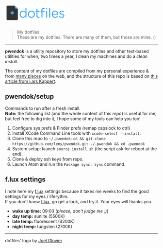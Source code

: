 # <img src="dotfiles-logo.png" alt="dotfiles logo" width="200">

> My dotfiles  
> These are my dotfiles. There are many of them, but those are mine. :)

* * *

**pwendok** is a utility repository to store my dotfiles and other text-based utilities for when, two times a year, I clean my machines and do a *clean install*.

The content of my dotfiles are compiled from my personal experience & from [many places](https://github.com/webpro/awesome-dotfiles) on the web, and the structure of this repo is based on [this article from Lars Kappert](https://medium.com/@webprolific/getting-started-with-dotfiles-43c3602fd789).

## pwendok/setup

Commands to run after a fresh install.  
**Note:** the following list (and the whole content of this *repo*) is useful for me, but feel free to dig into it, I hope some of my tools can help you too!

1. Configure sys prefs & Finder prefs (remap capslock to ctrl)
2. Install XCode Command Line tools with `xcode-select --install`.
3. Clone this repo to `~/.pwendok`: `cd && git clone https://github.com/leny/pwendok.git ./.pwendok && cd .pwendok`
4. System setup: launch `source install.sh` (the script ask for reboot at the end).
5. Clone & deploy ssh keys from repo.
6. Launch Atom and run the `Package sync: sync` command.

## f.lux settings

I note here my [f.lux](https://justgetflux.com) settings because it takes me weeks to find the good settings for my eyes / liferythm.  
If you don't know [f.lux](https://justgetflux.com), go get a look, and try it. Your eyes will thanks you.

* **wake up time:** 09:00 (*please, don't judge me ;)*)
* **day temp:** sunlite (5500K)
* **late temp:** fluorescent (4200K)
* **night temp:** tungsten (2700K)

* * *

dotfiles' logo by [Joel Glovier](https://github.com/jglovier/dotfiles-logo)
